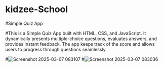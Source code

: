 # kidzee-School
#Simple Quiz App

#This is a Simple Quiz App built with HTML, CSS, and JavaScript. It dynamically presents multiple-choice questions, evaluates answers, and provides instant feedback. The app keeps track of the score and allows users to progress through questions seamlessly.


#![Screenshot 2025-03-07 083107](https://github.com/user-attachments/assets/2e821d98-f7c0-446a-a656-84ba9d57054c)
#![Screenshot 2025-03-07 083036](https://github.com/user-attachments/assets/794d9668-e1da-4843-a93c-12cd67ca74f0)

